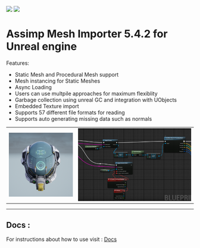 ![](https://img.shields.io/badge/Status-Under%20Development-red) ![](https://img.shields.io/badge/Contribution-Help%20Needed-blue)
# Assimp Mesh Importer  5.4.2 for  Unreal engine 
Features:
- Static Mesh and Procedural Mesh support  
- Mesh instancing for Static Meshes
- Async Loading
- Users can use multpile approaches for maximum flexiblity
- Garbage collection using unreal GC and integration with UObjects 
- Embedded Texture import 
- Supports 57 different file formats for reading
- Supports auto generating missing data such as normals


|             |  |
:-------------------------:|:-------------------------:
![](.github/Image1m.png)  |  ![](.github/Image2m.png)
---
## Docs  :  
For instructions about how to use visit : [Docs](https://github.com/irajsb/UE4_Assimp/wiki)

